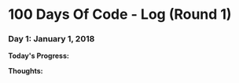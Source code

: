 # 100 Days Of Code - Log (Round 1)

### Day 1: January 1, 2018

**Today's Progress:**

**Thoughts:**
